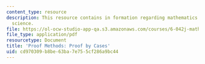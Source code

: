 ```yaml
---
content_type: resource
description: This resource contains in formation regarding mathematics for computer
  science.
file: https://ol-ocw-studio-app-qa.s3.amazonaws.com/courses/6-042j-mathematics-for-computer-science-spring-2015/cd970309b8be63ba7e755cf286a9bc44_MIT6_042JS16_ProofCases.pdf
file_type: application/pdf
resourcetype: Document
title: 'Proof Methods: Proof by Cases'
uid: cd970309-b8be-63ba-7e75-5cf286a9bc44
---
```

